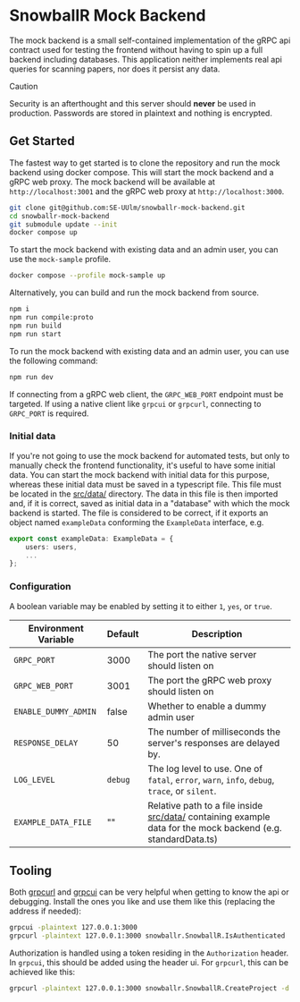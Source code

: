# SnowballR Mock Backend

The mock backend is a small self-contained implementation of the gRPC api
contract used for testing the frontend without having to spin up a full backend
including databases. This application neither implements real api queries for
scanning papers, nor does it persist any data.

> [!CAUTION]
> Security is an afterthought and this server should **never** be used in
> production. Passwords are stored in plaintext and nothing is encrypted.

## Get Started

The fastest way to get started is to clone the repository and run the mock
backend using docker compose. This will start the mock backend and a gRPC web
proxy. The mock backend will be available at `http://localhost:3001` and the gRPC
web proxy at `http://localhost:3000`.

```sh
git clone git@github.com:SE-UUlm/snowballr-mock-backend.git
cd snowballr-mock-backend
git submodule update --init
docker compose up
```

To start the mock backend with existing data and an admin user, you can use the `mock-sample` profile.

```sh
docker compose --profile mock-sample up
```

Alternatively, you can build and run the mock backend from source.

```sh
npm i
npm run compile:proto
npm run build
npm run start
```

To run the mock backend with existing data and an admin user, you can use the following command:

```sh
npm run dev
```

If connecting from a gRPC web client, the `GRPC_WEB_PORT` endpoint must be
targeted. If using a native client like `grpcui` or `grpcurl`, connecting to
`GRPC_PORT` is required.

### Initial data

If you're not going to use the mock backend for automated tests, but only to manually check the frontend functionality, it's useful to have some initial data.
You can start the mock backend with initial data for this purpose, whereas these initial data must be saved in a typescript file.
This file must be located in the [src/data/](src/data) directory. The data in this file is then imported and,
if it is correct, saved as initial data in a "database" with which the mock backend is started.
The file is considered to be correct, if it exports an object named `exampleData` conforming the `ExampleData` interface, e.g.

```typescript
export const exampleData: ExampleData = {
    users: users,
    ...
};
```

### Configuration

A boolean variable may be enabled by setting it to either `1`, `yes`, or `true`.

| Environment Variable | Default | Description                                                                                                              |
| -------------------- | ------- | ------------------------------------------------------------------------------------------------------------------------ |
| `GRPC_PORT`          | 3000    | The port the native server should listen on                                                                              |
| `GRPC_WEB_PORT`      | 3001    | The port the gRPC web proxy should listen on                                                                             |
| `ENABLE_DUMMY_ADMIN` | false   | Whether to enable a dummy admin user                                                                                     |
| `RESPONSE_DELAY`     | 50      | The number of milliseconds the server's responses are delayed by.                                                        |
| `LOG_LEVEL`          | `debug` | The log level to use. One of `fatal`, `error`, `warn`, `info`, `debug`, `trace`, or `silent`.                            |
| `EXAMPLE_DATA_FILE`  | ""      | Relative path to a file inside [src/data/](src/data) containing example data for the mock backend (e.g. standardData.ts) |

## Tooling

Both [grpcurl](https://github.com/fullstorydev/grpcurl) and
[grpcui](https://github.com/fullstorydev/grpcui) can be very helpful when
getting to know the api or debugging. Install the ones you like and use them
like this (replacing the address if needed):

```sh
grpcui -plaintext 127.0.0.1:3000
grpcurl -plaintext 127.0.0.1:3000 snowballr.SnowballR.IsAuthenticated
```

Authorization is handled using a token residing in the `Authorization` header.
In `grpcui`, this should be added using the header ui. For `grpcurl`, this can
be achieved like this:

```sh
grpcurl -plaintext 127.0.0.1:3000 snowballr.SnowballR.CreateProject -d '{"name": "Foo"}' -H Authorization:<access-token>
```
